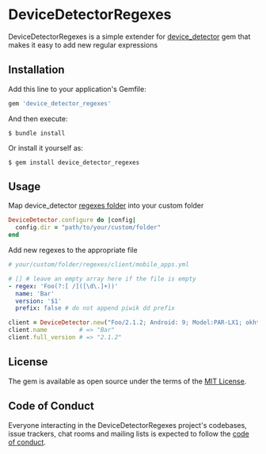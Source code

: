 
# DeviceDetectorRegexes

DeviceDetectorRegexes is a simple extender for [device_detector](https://github.com/podigee/device_detector) gem that makes it easy to add new regular expressions

## Installation

Add this line to your application's Gemfile:

```ruby
gem 'device_detector_regexes'
```

And then execute:

    $ bundle install

Or install it yourself as:

    $ gem install device_detector_regexes

## Usage

Map device_detector [regexes folder](https://github.com/podigee/device_detector/tree/develop/regexes) into your custom folder

```ruby
DeviceDetector.configure do |config|
  config.dir = "path/to/your/custom/folder"
end
```

Add new regexes to the appropriate file

```yaml
# your/custom/folder/regexes/client/mobile_apps.yml

# [] # leave an empty array here if the file is empty
- regex: 'Foo(?:[ /]([\d\.]+))'
  name: 'Bar'
  version: '$1'
  prefix: false # do not append piwik dd prefix
```

```ruby
client = DeviceDetector.new("Foo/2.1.2; Android: 9; Model:PAR-LX1; okhttp/3.12.8")
client.name         # => "Bar"
client.full_version # => "2.1.2"
```

## License

The gem is available as open source under the terms of the [MIT License](https://opensource.org/licenses/MIT).

## Code of Conduct

Everyone interacting in the DeviceDetectorRegexes project's codebases, issue trackers, chat rooms and mailing lists is expected to follow the [code of conduct](https://github.com/karpinovsky/device_detector_regexes/blob/master/CODE_OF_CONDUCT.md).
